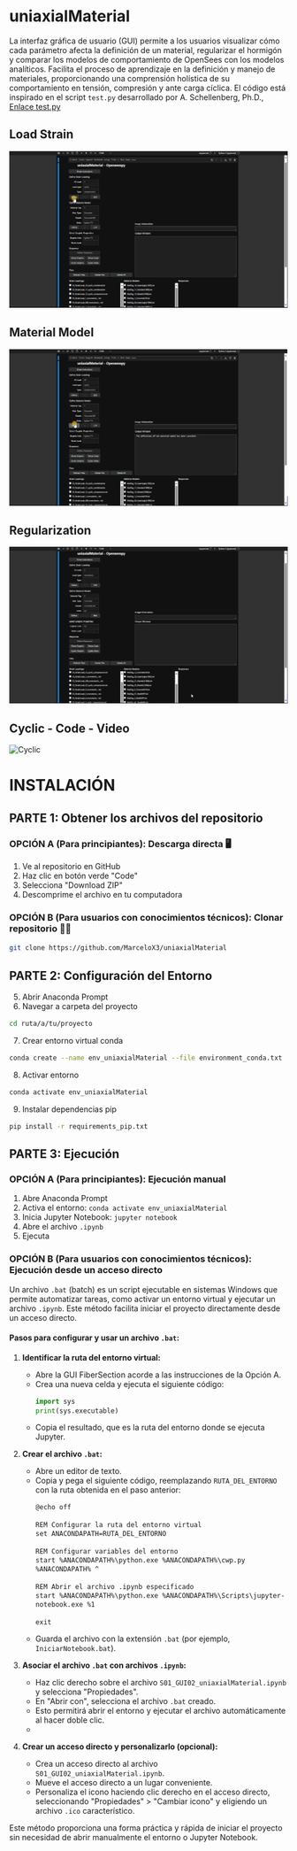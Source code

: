 # uniaxialMaterial
La interfaz gráfica de usuario (GUI) permite a los usuarios visualizar cómo cada parámetro afecta la definición de un material, regularizar el hormigón y comparar los modelos de comportamiento de OpenSees con los modelos analíticos. Facilita el proceso de aprendizaje en la definición y manejo de materiales, proporcionando una comprensión holística de su comportamiento en tensión, compresión y ante carga cíclica. El código está inspirado en el script `test.py` desarrollado por A. Schellenberg, Ph.D., [Enlace test.py](https://github.com/fmckenna/OpenSees/blob/master/SRC/interpreter/test.py)

## Load Strain
![Load Strain](assets/01_Load_Strain.gif)
## Material Model
![Material Model](assets/02_Material_Model_1.gif)
## Regularization
![Regularization](assets/02_Regularization.gif)
## Cyclic - Code - Video
![Cyclic](assets/03_Cyclic_2.gif)

# INSTALACIÓN

## PARTE 1: Obtener los archivos del repositorio

### OPCIÓN A (Para principiantes): Descarga directa 🖥️
1. Ve al repositorio en GitHub
2. Haz clic en botón verde "Code"
3. Selecciona "Download ZIP"
4. Descomprime el archivo en tu computadora

### OPCIÓN B (Para usuarios con conocimientos técnicos): Clonar repositorio 👨‍💻
```bash
git clone https://github.com/MarceloX3/uniaxialMaterial
```

## PARTE 2: Configuración del Entorno
5. Abrir Anaconda Prompt
6. Navegar a carpeta del proyecto
```bash
cd ruta/a/tu/proyecto
```
7. Crear entorno virtual conda
```bash
conda create --name env_uniaxialMaterial --file environment_conda.txt
```
8. Activar entorno
```bash
conda activate env_uniaxialMaterial
```
9. Instalar dependencias pip
```bash
pip install -r requirements_pip.txt
```

## PARTE 3: Ejecución

### OPCIÓN A (Para principiantes): Ejecución manual
1. Abre Anaconda Prompt
2. Activa el entorno: `conda activate env_uniaxialMaterial`
3. Inicia Jupyter Notebook: `jupyter notebook`
4. Abre el archivo `.ipynb`
5. Ejecuta

### OPCIÓN B (Para usuarios con conocimientos técnicos): Ejecución desde un acceso directo

Un archivo `.bat` (batch) es un script ejecutable en sistemas Windows que permite automatizar tareas, como activar un entorno virtual y ejecutar un archivo `.ipynb`. Este método facilita iniciar el proyecto directamente desde un acceso directo.

#### Pasos para configurar y usar un archivo `.bat`:

1. **Identificar la ruta del entorno virtual:**
   - Abre la GUI FiberSection acorde a las instrucciones de la Opción A.
   - Crea una nueva celda y ejecuta el siguiente código:
     ```python
     import sys
     print(sys.executable)
     ```
   - Copia el resultado, que es la ruta del entorno donde se ejecuta Jupyter.

2. **Crear el archivo `.bat`:**
   - Abre un editor de texto.
   - Copia y pega el siguiente código, reemplazando `RUTA_DEL_ENTORNO` con la ruta obtenida en el paso anterior:
     ```batch
     @echo off

     REM Configurar la ruta del entorno virtual
     set ANACONDAPATH=RUTA_DEL_ENTORNO

     REM Configurar variables del entorno
     start %ANACONDAPATH%\python.exe %ANACONDAPATH%\cwp.py %ANACONDAPATH% ^

     REM Abrir el archivo .ipynb especificado
     start %ANACONDAPATH%\python.exe %ANACONDAPATH%\Scripts\jupyter-notebook.exe %1

     exit
     ```
   - Guarda el archivo con la extensión `.bat` (por ejemplo, `IniciarNotebook.bat`).

3. **Asociar el archivo `.bat` con archivos `.ipynb`:**
   - Haz clic derecho sobre el archivo `S01_GUI02_uniaxialMaterial.ipynb` y selecciona "Propiedades".
   - En "Abrir con", selecciona el archivo `.bat` creado.
   - Esto permitirá abrir el entorno y ejecutar el archivo automáticamente al hacer doble clic.
   - 
4. **Crear un acceso directo y personalizarlo (opcional):**
   - Crea un acceso directo al archivo `S01_GUI02_uniaxialMaterial.ipynb`.
   - Mueve el acceso directo a un lugar conveniente.
   - Personaliza el icono haciendo clic derecho en el acceso directo, seleccionando "Propiedades" > "Cambiar icono" y eligiendo un archivo `.ico` característico.

Este método proporciona una forma práctica y rápida de iniciar el proyecto sin necesidad de abrir manualmente el entorno o Jupyter Notebook.
